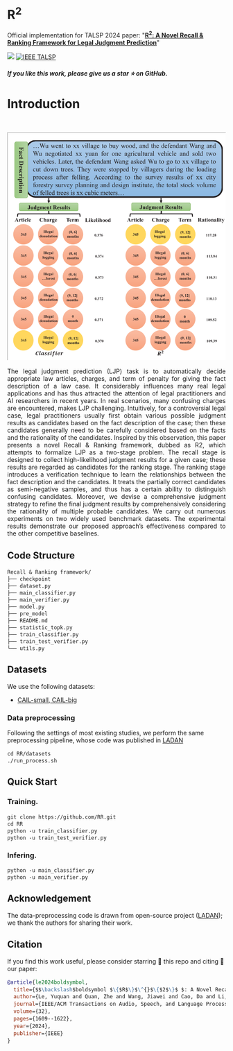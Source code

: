 <h1>R<sup>2</sup></h1>

Official implementation for TALSP 2024 paper: "**[R<sup>2</sup>: A Novel Recall & Ranking Framework for Legal Judgment Prediction](https://ieeexplore.ieee.org/document/10439618)**"


 <div>
    <a href="https://yuquanle.github.io/RR-homepage/"><img src="https://img.shields.io/badge/Homepage-RR-pink"/></a> <a href="https://ieeexplore.ieee.org/document/10439618">
  <img src="https://img.shields.io/badge/IEEE-TALSP-blue?style=flat-square&logo=ieee&logoColor=white" alt="IEEE TALSP">
</a>


   </div>

<h5> If you like this work, please give us a star ⭐ on GitHub.  </h2>


<h1>Introduction</h1> 
</div>

 <br>

</h5>
</p> 
<p align="center">
    <img src="figs/teaserFig.png"/>
<p>
    <p align="justify"> The legal judgment prediction (LJP) task is to automatically decide appropriate law articles, charges, and term of penalty for giving the fact description of a law case. It considerably influences many real legal applications and has thus attracted the attention of legal practitioners and AI researchers in recent years. In real scenarios, many confusing charges are encountered, makes LJP challenging. Intuitively, for a controversial legal case,
legal practitioners usually first obtain various possible judgment results as candidates based on the fact description of the case; then these candidates generally need to be carefully considered based on the facts and the rationality of the candidates. Inspired by this observation, this paper presents a novel Recall & Ranking framework, dubbed as R2, which attempts to formalize LJP as a two-stage problem. The recall stage is designed to collect high-likelihood judgment results for a given case; these results are regarded as candidates for the ranking stage. The ranking
stage introduces a verification technique to learn the relationships between the fact description and the candidates. It treats the partially correct candidates as semi-negative samples, and thus has a certain ability to distinguish confusing candidates. Moreover, we devise a comprehensive judgment strategy to refine the final judgment results by comprehensively considering the rationality of multiple probable candidates. We carry out numerous experiments
on two widely used benchmark datasets. The experimental results demonstrate our proposed approach’s effectiveness compared to the other competitive baselines.</p>



## Code Structure
```
Recall & Ranking framework/
├── checkpoint
├── dataset.py
├── main_classifier.py
├── main_verifier.py
├── model.py
├── pre_model
├── README.md
├── statistic_topk.py
├── train_classifier.py
├── train_test_verifier.py
└── utils.py
```

## Datasets
We use the following datasets:
- [CAIL-small, CAIL-big](https://cail.oss-cn-qingdao.aliyuncs.com/CAIL2018_ALL_DATA.zip)


### Data preprocessing
Following the settings of most existing studies, we perform the same preprocessing pipeline, whose code was published in [LADAN](https://github.com/prometheusXN/LADAN)
```shell
cd RR/datasets
./run_process.sh
```

## Quick Start

### Training.
```shell
git clone https://github.com/RR.git
cd RR
python -u train_classifier.py
python -u train_test_verifier.py
```

### Infering.
```shell
python -u main_classifier.py
python -u main_verifier.py
```

## Acknowledgement
The data-preprocessing code is drawn from open-source project ([LADAN](https://github.com/prometheusXN/LADAN)); we thank the authors for sharing their work.


## Citation
If you find this work useful, please consider starring 🌟 this repo and citing 📑 our paper:


```bibtex
@article{le2024boldsymbol,
  title={$$\backslash$boldsymbol $\{$R$\}$\^{}$\{$2$\}$ $: A Novel Recall \& Ranking Framework for Legal Judgment Prediction},
  author={Le, Yuquan and Quan, Zhe and Wang, Jiawei and Cao, Da and Li, Kenli},
  journal={IEEE/ACM Transactions on Audio, Speech, and Language Processing},
  volume={32},
  pages={1609--1622},
  year={2024},
  publisher={IEEE}
}
```
